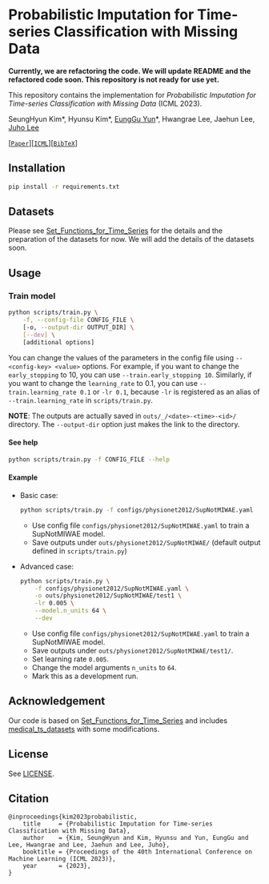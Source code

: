 # Probabilistic Imputation for Time-series Classification with Missing Data

**Currently, we are refactoring the code. We will update README and the refactored code soon. This repository is not ready for use yet.**

This repository contains the implementation for _Probabilistic Imputation for Time-series Classification with Missing Data_ (ICML 2023).

SeungHyun Kim\*, Hyunsu Kim\*, [EungGu Yun](https://github.com/yuneg11)\*, Hwangrae Lee, Jaehun Lee, [Juho Lee](https://juho-lee.github.io)

[[`Paper`](https://arxiv.org/abs/2308.06738)][[`ICML`](https://icml.cc/virtual/2023/poster/23522)][[`BibTeX`](#citation)]

## Installation

```bash
pip install -r requirements.txt
```

## Datasets

Please see [Set_Functions_for_Time_Series](https://github.com/BorgwardtLab/Set_Functions_for_Time_Series) for the details and the preparation of the datasets for now.
We will add the details of the datasets soon.

## Usage

### Train model

```bash
python scripts/train.py \
    -f, --config-file CONFIG_FILE \
    [-o, --output-dir OUTPUT_DIR] \
    [--dev] \
    [additional options]
```

You can change the values of the parameters in the config file using `--<config-key> <value>` options.
For example, if you want to change the `early_stopping` to 10, you can use `--train.early_stopping 10`.
Similarly, if you want to change the `learning_rate` to 0.1, you can use `--train.learning_rate 0.1` or `-lr 0.1`, because `-lr` is registered as an alias of `--train.learning_rate` in `scripts/train.py`.

**NOTE**: The outputs are actually saved in `outs/_/<date>-<time>-<id>/` directory.
          The `--output-dir` option just makes the link to the directory.

#### See help

```bash
python scripts/train.py -f CONFIG_FILE --help
```

#### Example

- Basic case:

    ```bash
    python scripts/train.py -f configs/physionet2012/SupNotMIWAE.yaml
    ```

  - Use config file `configs/physionet2012/SupNotMIWAE.yaml` to train a SupNotMIWAE model.
  - Save outputs under `outs/physionet2012/SupNotMIWAE/` (default output defined in `scripts/train.py`)

- Advanced case:

    ```bash
    python scripts/train.py \
        -f configs/physionet2012/SupNotMIWAE.yaml \
        -o outs/physionet2012/SupNotMIWAE/test1 \
        -lr 0.005 \
        --model.n_units 64 \
        --dev
    ```

  - Use config file `configs/physionet2012/SupNotMIWAE.yaml` to train a SupNotMIWAE model.
  - Save outputs under `outs/physionet2012/SupNotMIWAE/test1/`.
  - Set learning rate `0.005`.
  - Change the model arguments `n_units` to `64`.
  - Mark this as a development run.

## Acknowledgement

Our code is based on [Set_Functions_for_Time_Series](https://github.com/BorgwardtLab/Set_Functions_for_Time_Series) and includes [medical_ts_datasets](https://github.com/ExpectationMax/medical_ts_datasets) with some modifications.

## License

See [LICENSE](LICENSE).

## Citation

```
@inproceedings{kim2023probabilistic,
    title     = {Probabilistic Imputation for Time-series Classification with Missing Data},
    author    = {Kim, SeungHyun and Kim, Hyunsu and Yun, EungGu and Lee, Hwangrae and Lee, Jaehun and Lee, Juho},
    booktitle = {Proceedings of the 40th International Conference on Machine Learning (ICML 2023)},
    year      = {2023},
}
```

